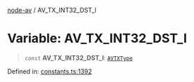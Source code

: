 [node-av](../globals.md) / AV\_TX\_INT32\_DST\_I

# Variable: AV\_TX\_INT32\_DST\_I

> `const` **AV\_TX\_INT32\_DST\_I**: [`AVTXType`](../type-aliases/AVTXType.md)

Defined in: [constants.ts:1392](https://github.com/seydx/av/blob/f8631fc881b394300b1479f511d55cf1c370a87f/src/constants/constants.ts#L1392)
